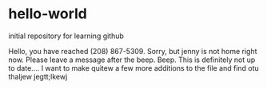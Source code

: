 # hello-world
initial repository for learning github

Hello, you have reached (208) 867-5309.  Sorry, but jenny is not home right now.  Please leave a message after the beep.
Beep.
This is definitely not up to date....
I want to make quitew a few more additions to the file and find otu thaljew jegtt;lkewj
